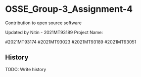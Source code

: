 # OSSE_Group-3_Assignment-4
Contribution to open source software 

Updated by Nitin - 2021MT93189
Project Name:

#2021MT93174
#2021MT93023
#2021MT93189
#2021MT93051


## History

TODO: Write history


